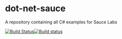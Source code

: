 # dot-net-sauce
A repository containing all C# examples for Sauce Labs

[![Build Status](https://dev.azure.com/nikolayadvolodkin/SauceExamples/_apis/build/status/nikolay-advolodkin.dot-net-sauce)](https://dev.azure.com/nikolayadvolodkin/SauceExamples/_build/latest?definitionId=1)[![Build status](https://ci.appveyor.com/api/projects/status/4det680g2trhu1ue?svg=true)](https://ci.appveyor.com/project/nikolay-advolodkin/dot-net-sauce)
